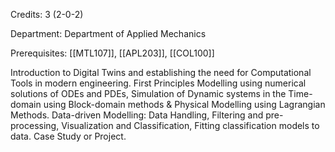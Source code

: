 Credits: 3 (2-0-2)

Department: Department of Applied Mechanics

Prerequisites: [[MTL107]], [[APL203]], [[COL100]]

Introduction to Digital Twins and establishing the need for Computational Tools in modern engineering. First Principles Modelling using numerical solutions of ODEs and PDEs, Simulation of Dynamic systems in the Time-domain using Block-domain methods & Physical Modelling using Lagrangian Methods. Data-driven Modelling: Data Handling, Filtering and pre-processing, Visualization and Classification, Fitting classification models to data. Case Study or Project.